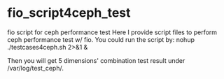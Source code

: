# fio_script4ceph_test
fio script for ceph performance test
Here I provide script files to perform ceph performance test w/ fio. You could run the script by:
nohup ./testcases4ceph.sh 2>&1 &

Then you will get 5 dimensions' combination test result under /var/log/test_ceph/.
